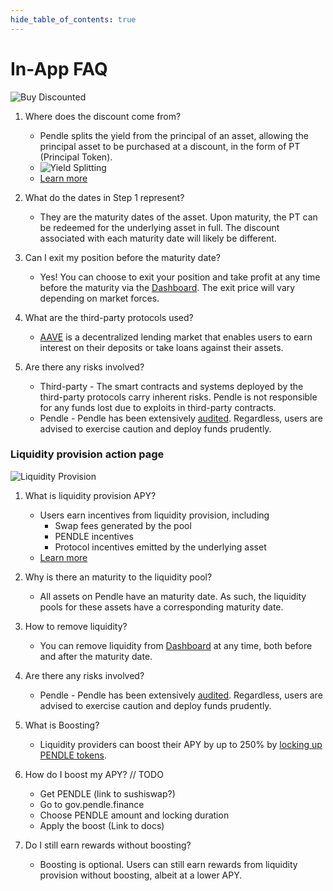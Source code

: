 ```yaml
---
hide_table_of_contents: true
---
```

# In-App FAQ

![Buy Discounted](/img/faq/buy_discounted.png "Buy Discounted")

1. Where does the discount come from?
   * Pendle splits the yield from the principal of an asset, allowing the principal asset to be purchased at a discount, in the form of PT (Principal Token).
   * ![Yield Splitting](/img/faq/yield_splitting.png "Yield Splitting")
   * [Learn more](../Introduction.md)

2. What do the dates in Step 1 represent?
   * They are the maturity dates of the asset. Upon maturity, the PT can be redeemed for the underlying asset in full. The discount associated with each maturity date will likely be different.

3. Can I exit my position before the maturity date?
   * Yes! You can choose to exit your position and take profit at any time before the maturity via the [Dashboard](https://app.pendle.finance/). The exit price will vary depending on market forces.

4. What are the third-party protocols used?
    * [AAVE](https://aave.com/) is a decentralized lending market that enables users to earn interest on their deposits or take loans against their assets.

5. Are there any risks involved?
   * Third-party - The smart contracts and systems deployed by the third-party protocols carry inherent risks. Pendle is not responsible for any funds lost due to exploits in third-party contracts.  
   * Pendle - Pendle has been extensively [audited](https://pendle.finance/audits). Regardless, users are advised to exercise caution and deploy funds prudently.

### Liquidity provision action page

![Liquidity Provision](/img/faq/liquidity_provision.png "Liquidity Provision")

1. What is liquidity provision APY?
   * Users earn incentives from liquidity provision, including
     * Swap fees generated by the pool
     * PENDLE incentives
     * Protocol incentives emitted by the underlying asset   
   * [Learn more](../Simple/Farm.md)

2. Why is there an maturity to the liquidity pool?
    * All assets on Pendle have an maturity date. As such, the liquidity pools for these assets have a corresponding maturity date.
3. How to remove liquidity?
    * You can remove liquidity from [Dashboard](https://pendle.finance/simple/dashboard/) at any time, both before and after the maturity date.
4. Are there any risks involved?
    * Pendle - Pendle has been extensively [audited](https://pendle.finance/audits). Regardless, users are advised to exercise caution and deploy funds prudently.
5. What is Boosting?
    * Liquidity providers can boost their APY by up to 250% by [locking up PENDLE tokens](../Governance/vePENDLE.md).  
6. How do I boost my APY? // TODO
    * Get PENDLE (link to sushiswap?)
    * Go to gov.pendle.finance
    * Choose PENDLE amount and locking duration
    * Apply the boost (Link to docs)
7. Do I still earn rewards without boosting?
    * Boosting is optional. Users can still earn rewards from liquidity provision without boosting, albeit at a lower APY.
